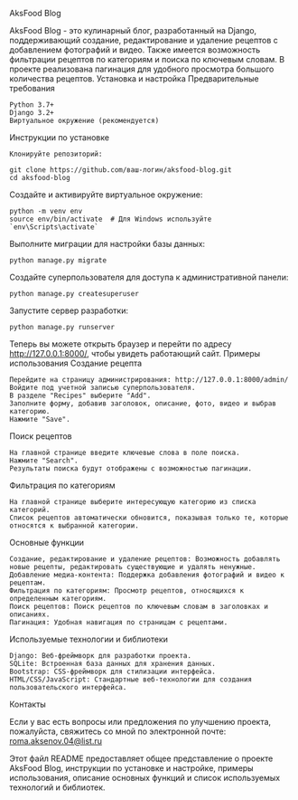 AksFood Blog


AksFood Blog - это кулинарный блог, разработанный на Django, поддерживающий создание, редактирование и удаление рецептов с добавлением фотографий и видео. Также имеется возможность фильтрации рецептов по категориям и поиска по ключевым словам. В проекте реализована пагинация для удобного просмотра большого количества рецептов.
Установка и настройка
Предварительные требования

    Python 3.7+
    Django 3.2+
    Виртуальное окружение (рекомендуется)

Инструкции по установке

    Клонируйте репозиторий:

    git clone https://github.com/ваш-логин/aksfood-blog.git
    cd aksfood-blog

Создайте и активируйте виртуальное окружение:

    python -m venv env
    source env/bin/activate  # Для Windows используйте `env\Scripts\activate`

Выполните миграции для настройки базы данных:

    python manage.py migrate

Создайте суперпользователя для доступа к административной панели:

    python manage.py createsuperuser

Запустите сервер разработки:

    python manage.py runserver

Теперь вы можете открыть браузер и перейти по адресу http://127.0.0.1:8000/, чтобы увидеть работающий сайт.
Примеры использования
Создание рецепта

    Перейдите на страницу администрирования: http://127.0.0.1:8000/admin/
    Войдите под учетной записью суперпользователя.
    В разделе "Recipes" выберите "Add".
    Заполните форму, добавив заголовок, описание, фото, видео и выбрав категорию.
    Нажмите "Save".

Поиск рецептов

    На главной странице введите ключевые слова в поле поиска.
    Нажмите "Search".
    Результаты поиска будут отображены с возможностью пагинации.

Фильтрация по категориям

    На главной странице выберите интересующую категорию из списка категорий.
    Список рецептов автоматически обновится, показывая только те, которые относятся к выбранной категории.

Основные функции

    Создание, редактирование и удаление рецептов: Возможность добавлять новые рецепты, редактировать существующие и удалять ненужные.
    Добавление медиа-контента: Поддержка добавления фотографий и видео к рецептам.
    Фильтрация по категориям: Просмотр рецептов, относящихся к определенным категориям.
    Поиск рецептов: Поиск рецептов по ключевым словам в заголовках и описаниях.
    Пагинация: Удобная навигация по страницам с рецептами.

Используемые технологии и библиотеки

    Django: Веб-фреймворк для разработки проекта.
    SQLite: Встроенная база данных для хранения данных.
    Bootstrap: CSS-фреймворк для стилизации интерфейса.
    HTML/CSS/JavaScript: Стандартные веб-технологии для создания пользовательского интерфейса.

Контакты

Если у вас есть вопросы или предложения по улучшению проекта, пожалуйста, свяжитесь со мной по электронной почте: roma.aksenov.04@list.ru

Этот файл README предоставляет общее представление о проекте AksFood Blog, инструкции по установке и настройке, примеры использования, описание основных функций и список используемых технологий и библиотек.
